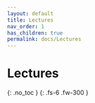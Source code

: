 ```yaml
---
layout: default
title: Lectures
nav_order: 1
has_children: true
permalink: docs/Lectures
---
```


# Lectures
{: .no_toc }
{: .fs-6 .fw-300 }
